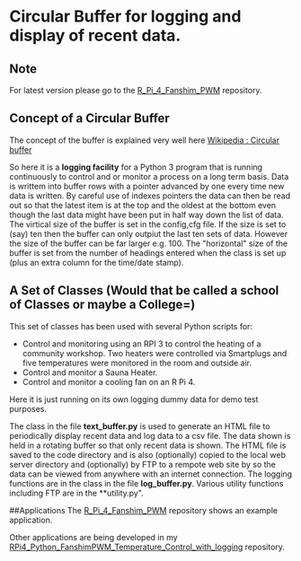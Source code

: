 # **Circular Buffer** for logging and display of recent data.

## Note 
For latest version please go to the [R_Pi_4_Fanshim_PWM](https://github.com/grayerbeard/R_Pi_4_Fanshim_PWM) repository.

## Concept of a Circular Buffer
The concept of the buffer is explained very well here [Wikipedia : Circular buffer](https://en.wikipedia.org/wiki/Circular_buffer)

So here it is a **logging facility** for a Python 3 program that is running continuously to control and or monitor a process on a long term basis.  Data is writtem into buffer rows with a pointer advanced by one every time new data is written.  By careful use of indexes pointers the data can then be read out so that the latest item is at the top and the oldest at the bottom even though the last data might have been put in half way down the list of data.   
The virtical size of the buffer is set in the config,cfg file. If the size is set to (say) ten then the buffer can only outpiut the last ten sets of data.  However the size of the buffer can be far larger  e.g. 100.
The "horizontal" size of the buffer is set from the number of headings entered when the class is set up (plus an extra column for the time/date stamp).

## A Set of Classes (Would that be called a school of Classes or maybe a College=)
This set of classes has been used with several Python scripts for:
  * Control and monitoring using an RPI 3 to control the heating of a community workshop.   Two heaters were controlled via Smartplugs and five temperatures were monitored in the room and outside air.
  * Control and monitor a Sauna Heater.
  * Control and monitor a cooling fan on an R Pi 4.

Here it is just running on its own logging dummy data for demo test purposes.

The class in the file **text_buffer.py** is used to generate an HTML file to periodically display recent data and log data to a csv file.
The data shown is held in a rotating buffer so that only recent data is shown.
The HTML file is saved to the code directory and is also (optionally) copied to the local web server directory and (optionally) by FTP to a rempote web site by so the data can be viewed from anywhere with an internet connection.  The logging functions are in the class in the file **log_buffer.py**.  Various utility functions including FTP are in the **utility.py".

##Applications
The [R_Pi_4_Fanshim_PWM](https://github.com/grayerbeard/R_Pi_4_Fanshim_PWM) repository shows an example application.

Other applications are being developed in my [RPi4_Python_FanshimPWM_Temperature_Control_with_logging](https://github.com/grayerbeard/RPi4_Python_FanshimPWM_Temperature_Control_with_logging) repository.
